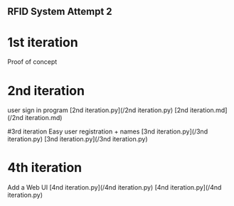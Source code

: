 ## RFID System Attempt 2

# 1st iteration

Proof of concept

# 2nd iteration
user sign in program
[2nd iteration.py](/2nd iteration.py)
[2nd iteration.md](/2nd iteration.md)

#3rd iteration 
Easy user registration + names
[3nd iteration.py](/3nd iteration.py)
[3nd iteration.py](/3nd iteration.py)

# 4th iteration
Add a Web UI
[4nd iteration.py](/4nd iteration.py)
[4nd iteration.py](/4nd iteration.py)